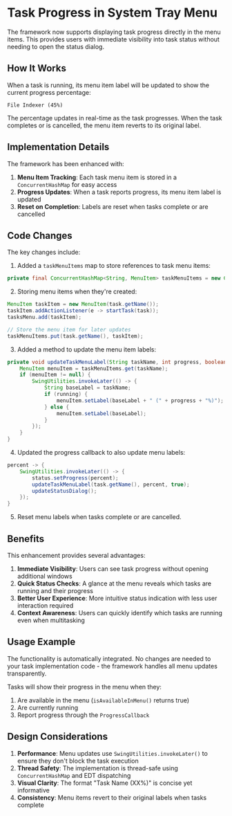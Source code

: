 # Task Progress in System Tray Menu

The framework now supports displaying task progress directly in the menu items. This provides users with immediate visibility into task status without needing to open the status dialog.

## How It Works

When a task is running, its menu item label will be updated to show the current progress percentage:

```
File Indexer (45%)
```

The percentage updates in real-time as the task progresses. When the task completes or is cancelled, the menu item reverts to its original label.

## Implementation Details

The framework has been enhanced with:

1. **Menu Item Tracking**: Each task menu item is stored in a `ConcurrentHashMap` for easy access
2. **Progress Updates**: When a task reports progress, its menu item label is updated
3. **Reset on Completion**: Labels are reset when tasks complete or are cancelled

## Code Changes

The key changes include:

1. Added a `taskMenuItems` map to store references to task menu items:

```java
private final ConcurrentHashMap<String, MenuItem> taskMenuItems = new ConcurrentHashMap<>();
```

2. Storing menu items when they're created:

```java
MenuItem taskItem = new MenuItem(task.getName());
taskItem.addActionListener(e -> startTask(task));
tasksMenu.add(taskItem);

// Store the menu item for later updates
taskMenuItems.put(task.getName(), taskItem);
```

3. Added a method to update the menu item labels:

```java
private void updateTaskMenuLabel(String taskName, int progress, boolean running) {
    MenuItem menuItem = taskMenuItems.get(taskName);
    if (menuItem != null) {
        SwingUtilities.invokeLater(() -> {
            String baseLabel = taskName;
            if (running) {
                menuItem.setLabel(baseLabel + " (" + progress + "%)");
            } else {
                menuItem.setLabel(baseLabel);
            }
        });
    }
}
```

4. Updated the progress callback to also update menu labels:

```java
percent -> {
    SwingUtilities.invokeLater(() -> {
        status.setProgress(percent);
        updateTaskMenuLabel(task.getName(), percent, true);
        updateStatusDialog();
    });
}
```

5. Reset menu labels when tasks complete or are cancelled.

## Benefits

This enhancement provides several advantages:

1. **Immediate Visibility**: Users can see task progress without opening additional windows
2. **Quick Status Checks**: A glance at the menu reveals which tasks are running and their progress
3. **Better User Experience**: More intuitive status indication with less user interaction required
4. **Context Awareness**: Users can quickly identify which tasks are running even when multitasking

## Usage Example

The functionality is automatically integrated. No changes are needed to your task implementation code - the framework handles all menu updates transparently.

Tasks will show their progress in the menu when they:
1. Are available in the menu (`isAvailableInMenu()` returns true)
2. Are currently running
3. Report progress through the `ProgressCallback`

## Design Considerations

1. **Performance**: Menu updates use `SwingUtilities.invokeLater()` to ensure they don't block the task execution
2. **Thread Safety**: The implementation is thread-safe using `ConcurrentHashMap` and EDT dispatching
3. **Visual Clarity**: The format "Task Name (XX%)" is concise yet informative
4. **Consistency**: Menu items revert to their original labels when tasks complete